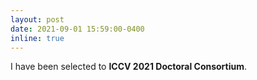 ```yaml
---
layout: post
date: 2021-09-01 15:59:00-0400
inline: true
---
```


I have been selected to **ICCV 2021 Doctoral Consortium**.
